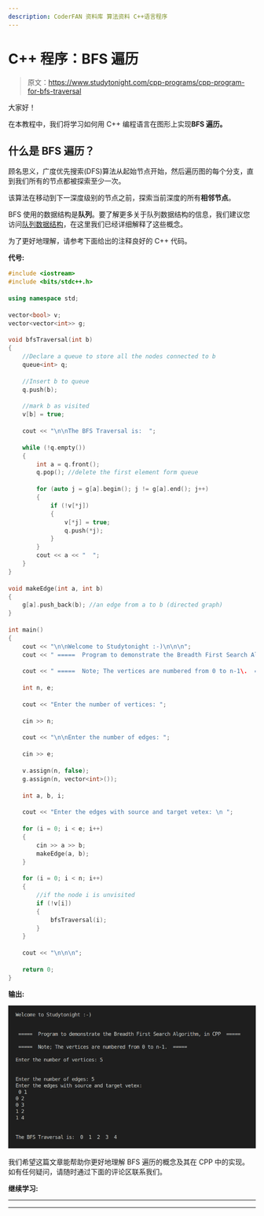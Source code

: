 ```yaml
---
description: CoderFAN 资料库 算法资料 C++语言程序
---
```


# C++ 程序：BFS 遍历

> 原文：<https://www.studytonight.com/cpp-programs/cpp-program-for-bfs-traversal>

大家好！

在本教程中，我们将学习如何用 C++ 编程语言在图形上实现**BFS 遍历。**

## 什么是 BFS 遍历？

顾名思义，广度优先搜索(DFS)算法从起始节点开始，然后遍历图的每个分支，直到我们所有的节点都被探索至少一次。

该算法在移动到下一深度级别的节点之前，探索当前深度的所有**相邻节点**。

BFS 使用的数据结构是**队列**。要了解更多关于队列数据结构的信息，我们建议您访问[队列数据结构](http://www.studytonight.com/data-structures/queue-data-structure)，在这里我们已经详细解释了这些概念。

为了更好地理解，请参考下面给出的注释良好的 C++ 代码。

**代号:**

```cpp
#include <iostream>
#include <bits/stdc++.h>

using namespace std;

vector<bool> v;
vector<vector<int>> g;

void bfsTraversal(int b)
{
    //Declare a queue to store all the nodes connected to b
    queue<int> q;

    //Insert b to queue
    q.push(b);

    //mark b as visited
    v[b] = true;

    cout << "\n\nThe BFS Traversal is:  ";

    while (!q.empty())
    {
        int a = q.front();
        q.pop(); //delete the first element form queue

        for (auto j = g[a].begin(); j != g[a].end(); j++)
        {
            if (!v[*j])
            {
                v[*j] = true;
                q.push(*j);
            }
        }
        cout << a << "  ";
    }
}

void makeEdge(int a, int b)
{
    g[a].push_back(b); //an edge from a to b (directed graph)
}

int main()
{
    cout << "\n\nWelcome to Studytonight :-)\n\n\n";
    cout << " =====  Program to demonstrate the Breadth First Search Algorithm, in CPP  ===== \n\n";

    cout << " =====  Note; The vertices are numbered from 0 to n-1\.  ===== \n\n";

    int n, e;

    cout << "Enter the number of vertices: ";

    cin >> n;

    cout << "\n\nEnter the number of edges: ";

    cin >> e;

    v.assign(n, false);
    g.assign(n, vector<int>());

    int a, b, i;

    cout << "Enter the edges with source and target vetex: \n ";

    for (i = 0; i < e; i++)
    {
        cin >> a >> b;
        makeEdge(a, b);
    }

    for (i = 0; i < n; i++)
    {
        //if the node i is unvisited
        if (!v[i])
        {
            bfsTraversal(i);
        }
    }

    cout << "\n\n\n";

    return 0;
} 
```

**输出:**

![C++ BFS Traversal](img/43fe68dda3169112f73b4740ad0357dd.png)

我们希望这篇文章能帮助你更好地理解 BFS 遍历的概念及其在 CPP 中的实现。如有任何疑问，请随时通过下面的评论区联系我们。

**继续学习:**

* * *

* * *